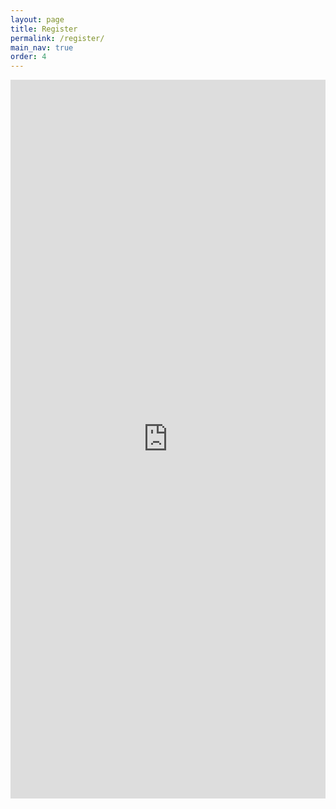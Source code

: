```yaml
---
layout: page
title: Register
permalink: /register/
main_nav: true
order: 4
---
```


<iframe width="100%" height="1150px" src= "https://forms.office.com/Pages/ResponsePage.aspx?id=DQSIkWdsW0yxEjajBLZtrQAAAAAAAAAAAAMAAOkJCbBUMkU3V0FKQjAzUVhaTzI1Tk5FOFRHRlFWSy4u&embed=true" frameborder= "0" marginwidth= "0" marginheight= "0" style= "border: none; max-width:100%;" allowfullscreen webkitallowfullscreen mozallowfullscreen msallowfullscreen> </iframe>
